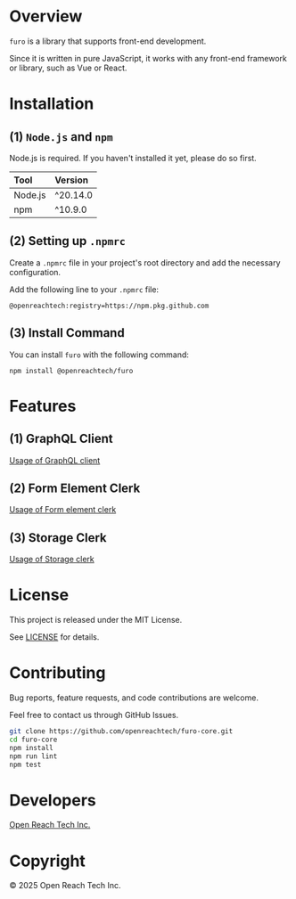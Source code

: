 # Overview

`furo` is a library that supports front-end development.

Since it is written in pure JavaScript, it works with any front-end framework or library, such as Vue or React.

# Installation

## (1) `Node.js` and `npm`

Node.js is required. If you haven't installed it yet, please do so first.

| Tool | Version |
| :-- | :-- |
| Node.js | ^20.14.0 |
| npm | ^10.9.0 |

## (2) Setting up `.npmrc`

Create a `.npmrc` file in your project's root directory and add the necessary configuration.

Add the following line to your `.npmrc` file:

```
@openreachtech:registry=https://npm.pkg.github.com
```

## (3) Install Command

You can install `furo` with the following command:

```
npm install @openreachtech/furo
```

# Features

## (1) GraphQL Client

[Usage of GraphQL client](graphql-client.doc.md)

## (2) Form Element Clerk

[Usage of Form element clerk](form-clerk.doc.md)

## (3) Storage Clerk

[Usage of Storage clerk](storage-clerk.doc.md)

# License

This project is released under the MIT License.

See [LICENSE](./LICENSE) for details.

# Contributing

Bug reports, feature requests, and code contributions are welcome.

Feel free to contact us through GitHub Issues.

```sh
git clone https://github.com/openreachtech/furo-core.git
cd furo-core
npm install
npm run lint
npm test
```

# Developers

[Open Reach Tech Inc.](https://openreach.tech)

# Copyright

© 2025 Open Reach Tech Inc.
